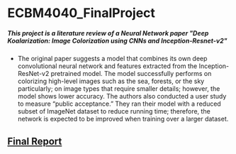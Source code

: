 # ECBM4040_FinalProject

##### This project is a literature review of a Neural Network paper "Deep Koalarization: Image Colorization using CNNs and Inception-Resnet-v2"

- The original paper suggests a model that combines its own deep convolutional neural network and features extracted from the Inception-ResNet-v2 pretrained model. The model successfully performs on colorizing high-level images such as the sea, forests, or the sky particularly; on image types that require smaller details; however, the model shows lower accuracy. The authors also conducted a user study to measure “public acceptance.” They ran their model with a reduced subset of ImageNet dataset to reduce running time; therefore, the network is expected to be improved when training over a larger dataset.

## [Final Report](https://docs.google.com/viewer?url=https://yl4315.github.io/Image-Colorization-with-Neural-Network/ECBM%20Final%20Project.pdf&embedded=true)
